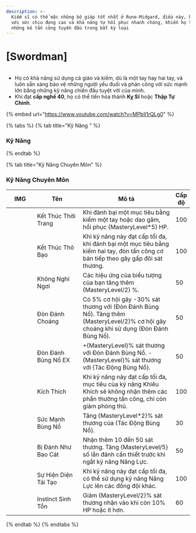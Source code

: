 ```yaml
---
description: >-
  Kiếm sĩ có thể mặc những bộ giáp tốt nhất ở Rune-Midgard, điều này, kết hợp
  với sức chịu đựng cao và khả năng tự hồi phục nhanh chóng, khiến họ trở thành
  những kẻ tấn công tuyến đầu trong bất kỳ loại
---
```


# \[Swordman]

<figure><img src="../../.gitbook/assets/1Espadachim.png" alt=""><figcaption></figcaption></figure>

* Họ có khả năng sử dụng cả giáo và kiếm, dù là một tay hay hai tay, và luôn sẵn sàng bảo vệ những người yếu đuối và phản công với sức mạnh lớn bằng những kỹ năng chiến đấu tuyệt vời của mình.
* Khi đạt **cấp nghề 40**, họ có thể tiến hóa thành **Kỵ Sĩ** hoặc **Thập Tự Chinh**.

{% embed url="https://www.youtube.com/watch?v=MPbIl1rQLg0" %}

{% tabs %}
{% tab title="Kỹ Năng " %}
### **Kỹ Năng**
{% endtab %}

{% tab title="Kỹ Năng Chuyên Môn" %}
### Kỹ Năng Chuyên Môn

<table><thead><tr><th width="94">IMG</th><th width="166">Tên</th><th width="336">Mô tả</th><th>Cấp độ</th></tr></thead><tbody><tr><td><img src="../../.gitbook/assets/2a.png" alt=""></td><td>Kết Thúc Thời Trang</td><td>Khi đánh bại một mục tiêu bằng kiếm một tay hoặc dao găm, hồi phục {MasteryLevel*5} HP.</td><td>100</td></tr><tr><td><img src="../../.gitbook/assets/3a.png" alt=""></td><td>Kết Thúc Thô Bạo</td><td>Khi kỹ năng này đạt cấp tối đa, khi đánh bại một mục tiêu bằng kiếm hai tay, đòn tấn công cơ bản tiếp theo gây gấp đôi sát thương.</td><td>100</td></tr><tr><td><img src="../../.gitbook/assets/4a.png" alt=""></td><td>Không Nghỉ Ngơi</td><td>Các hiệu ứng của biểu tượng của bạn tăng thêm {MasteryLevel/2} %.</td><td>50</td></tr><tr><td><img src="../../.gitbook/assets/5a.png" alt=""></td><td>Đòn Đánh Choáng</td><td>Có 5% cơ hội gây -30% sát thương với (Đòn Đánh Bùng Nổ). Tăng thêm {MasteryLevel/2}% cơ hội gây choáng khi sử dụng (Đòn Đánh Bùng Nổ).</td><td>50</td></tr><tr><td><img src="../../.gitbook/assets/5a (1).png" alt=""></td><td>Đòn Đánh Bùng Nổ EX</td><td>+{MasteryLevel}% sát thương với Đòn Đánh Bùng Nổ. -{MasteryLevel}% sát thương với {Tác Động Bùng Nổ}.</td><td>50</td></tr><tr><td><img src="../../.gitbook/assets/6a.png" alt=""></td><td>Kích Thích</td><td>Khi kỹ năng này đạt cấp tối đa, mục tiêu của kỹ năng Khiêu Khích sẽ không nhận thêm các phần thưởng tấn công, chỉ còn giảm phòng thủ.</td><td>100</td></tr><tr><td><img src="../../.gitbook/assets/7a.png" alt=""></td><td>Sức Mạnh Bùng Nổ</td><td>Tăng {MasteryLevel*2}% sát thương của {Tác Động Bùng Nổ}.</td><td>30</td></tr><tr><td><img src="../../.gitbook/assets/8a.png" alt=""></td><td>Bị Đánh Như Bao Cát</td><td>Nhận thêm 10 đến 50 sát thương. Tăng {MasteryLevel/5} số lần đánh cần thiết trước khi ngắt kỹ năng Năng Lực.</td><td>50</td></tr><tr><td><img src="../../.gitbook/assets/8a.png" alt=""></td><td>Sự Hiện Diện Tái Tạo</td><td>Khi kỹ năng này đạt cấp tối đa, có thể sử dụng kỹ năng Năng Lực lên các đồng đội khác.</td><td>100</td></tr><tr><td><img src="../../.gitbook/assets/8a.png" alt=""></td><td>Instinct Sinh Tồn</td><td>Giảm {MasteryLevel/2}% sát thương nhận vào khi còn 10% HP hoặc ít hơn.</td><td>60</td></tr></tbody></table>
{% endtab %}
{% endtabs %}
